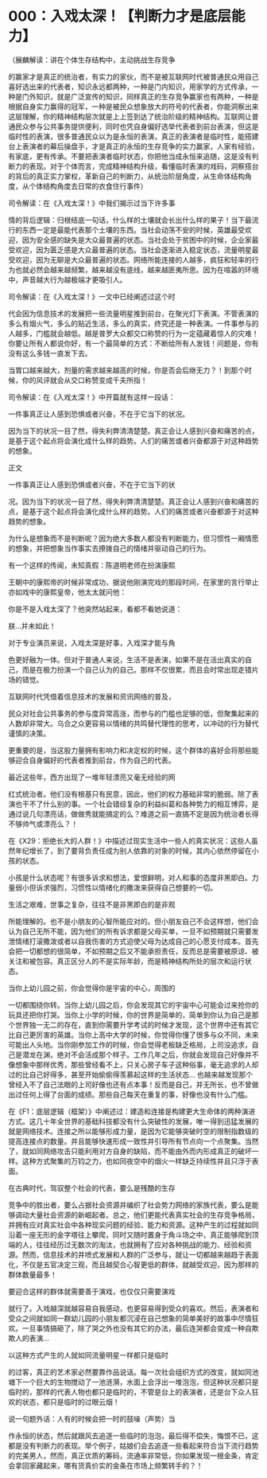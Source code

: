 # 000：入戏太深！【判断力才是底层能力】

（展麟解读：讲在个体生存结构中，主动挑战生存竞争

的赢家才是真正的统治者，有实力的家伙，而不是被互联网时代被普通民众用自己喜好选出来的代表者，知识永远都两种，一种是门内知识，用家学的方式传承，一种是门外知识，就是广泛宣传的知识，同样真正的生存竞争赢家也有两种，一种是根据自身实力赢得的冠军，一种是被民众想象放大的符号的代表者，你能洞察出来这层理解，你的精神结构层次就是上上签到达了统治阶级的精神结构。互联网让普通民众参与公共事务提供便利，同时也凭自身偏好选举代表者到前台表演，但这是临时性的表演，很多普通民众以为是永恒的表演，真正的表演者是临时性，能搭建台上表演者的幕后操盘手，才是真正的永恒的生存竞争的实力赢家，人家有经验，有家底，更有传承。不要把表演者临时状态，你把他当成永恒来追随，这是没有判断力的表现。对于个体而言，完成精神结构升级，看懂临时表演的戏码，洞察搭台的背后的真正实力掌权，革新自己的判断力，从统治阶层角度，从生命体结构角度，从个体结构角度去日常的衣食住行事件）

司令解读：在《入戏太深！》中我们揭示过当下许多事

情的背后逻辑：归根结底一句话，什么样的土壤就会长出什么样的果子！当下最流行的东西一定是最能代表那个土壤的东西。当社会动荡不安的时候，英雄最受欢迎，因为安全感的缺失是大众最普遍的状态。当社会处于贫困中的时候，企业家最受欢迎，因为匮乏感是大众最普遍的状态。当社会逐渐进入稳定状态，流量明星最受欢迎，因为无聊是大众最普遍的状态。网络所能连接的人越多，疯狂和轻率的行为也就必然会越来越频繁，越来越没有底线，越来越匪夷所思。因为在喧嚣的环境中，声音越大行为越极端才更吸引人。

司令解读：在《入戏太深！》一文中已经阐述过这个时

代会因为信息技术的发展把一些流量明星推到前台，在聚光灯下表演。不管表演的多么有烟火气，多么的贴近生活，多么的真实，终究还是一种表演。一件事参与的人越多，门槛就会越低。越是普罗大众都交口称赞的行为一定蕴藏着惊人的灾难！你要让所有人都说你好，有一个最简单的方式：不断给所有人发钱！问题是，你有没有这么多钱一直发下去。

当胃口越来越大，剂量的需求越来越高的时候，你是否会后继无力？！到那个时候，你的风评就会从交口称赞变成千夫所指！

司令解读：在《入戏太深！》中开篇就有这样一段话：

一件事真正让人感到恐惧或者兴奋，不在于它当下的状况。

因为当下的状况一目了然，得失利弊清清楚楚。真正会让人感到兴奋和痛苦的点，是基于这个起点将会演化成什么样的趋势。人们的痛苦或者兴奋都源于对这种趋势的想象。

正文

一件事真正让人感到恐惧或者兴奋，不在于它当下的状

况。因为当下的状况一目了然，得失利弊清清楚楚。真正会让人感到兴奋和痛苦的点，是基于这个起点将会演化成什么样的趋势。人们的痛苦或者兴奋都源于对这种趋势的想象。

为什么是想象而不是判断呢？因为绝大多数人都没有判断能力，但习惯性一厢情愿的想象，并把想象当作事实去撩拨自己的情绪并驱动自己的行为。

有一个这样的传闻，未知真假：陈道明老师在扮演康熙

王朝中的康熙帝的时候非常成功，据说他刚演完戏的那段时间，在家里的言行举止亦如戏中的康熙皇帝，他太太就问他：

你是不是入戏太深了？他突然站起来，看都不看她说道：

朕…并未如此！

对于专业演员来说，入戏太深是好事，入戏深才能与角

色更好融为一体。但对于普通人来说，生活不是表演，如果不是在活出真实的自己，而是在极力扮演一个自己认为的自己。那样不仅很累，而且会时常出现走错片场的错觉。

互联网时代凭借着信息技术的发展和资讯网络的普及，

民众对社会公共事务的参与度异常高涨，而参与的门槛也足够的低，但聚集起来的人数却非常大。乌合之众更容易以情绪的共鸣替代理性的思考，以冲动的行为替代谨慎的决策。

更重要的是，当这股力量拥有影响力和决定权的时候，这个群体的喜好会将那些能够迎合自身偏好的代表者推到前台，作为自己的代表。

最近这些年，西方出现了一堆年轻漂亮又毫无经验的网

红式统治者。他们没有根基只有民意，因此，他们的权力基础非常的脆弱。除了表演也干不了什么别的事。一个社会错综复杂的利益纠葛和各种势力的相互博弈，是通过说几句漂亮话，做做秀就能搞定的么？难道之前一直搞不定是因为统治者长得不够帅气或漂亮么？！

在《X29：拒绝长大的人群！》中描述过现实生活中一些人的真实状况：这些人虽然年纪增长了，到了要背负责任成为别人依靠的对象的时候，其内心依然停留在小孩的状态。

小孩是什么状态呢？有很多诉求和想法，爱恨鲜明，对人和事的态度非黑即白。力量弱小但诉求强烈，习惯性以情绪化的撒泼来获得自己想要的一切。

生活之艰难，世事之复杂，往往不是非黑即白的是非观

所能理解的。也不是小朋友的心智所能应对的。但小朋友自己不会这样想，他们会认为自己无所不能，因为他们的所有诉求都是父母买单，一旦不如预期就只需要发泄情绪打滚撒泼或者以自我伤害的方式迫使父母为达成自己的心愿支付成本。首先会把一切都想的很简单，不如预期之后又不能承担责任，反而总是需要被原谅、被关注和被包容。真正区分人的不是实际年龄，而是精神结构所处的层次和运行状态。

当你上幼儿园之前，你会觉得你是宇宙的中心，周围的

一切都围绕你转。当你上幼儿园之后，你会发现其它的宇宙中心可能会过来抢你的玩具还把你打哭。当你上小学的时候，你的世界是简单的，简单到你认为自己是那个世界独一无二的存在，直到你需要升学考试的时候才发现，这个世界中还有其它比自己更厉害的英雄。当你上高中大学的时候，你觉得你懂了很多与众不同，未来可能出人头地。当你刚参加工作的时候，你会觉得老板缺乏格局，上司没追求，自己是潜龙在渊，绝对不会活成那个样子。工作几年之后，你就会发现自己好像并不像想象中那样优秀，那些曾经看不上，只关心房子车子这种俗事，毫无追求的人却过的比自己好得多，甚至开始偷偷得羡慕起这样的生活状态… 也越来越发现那个曾经入不了自己法眼的上司好像也还有点本事！反而是自己，并无所长，也不曾做出过任何上得了台面的成绩。那些自己每天在重复的事，好像也没有什么门槛。

在《F1：底层逻辑（框架）》中阐述过：建造和连接是构建更大生命体的两种演进方式。这几十年全世界的基础科技都没有什么突破性的发展，唯一得到迅猛发展的就是网络技术。连接之所以能够形成力量，是因为它能够突破时空的限制指数级的提高连接点的数量。并且能够快速形成一致性并引导所有节点向一个点聚集。当然了，就如同网络攻击只能利用对方自身的缺陷，而不能由外而内形成真正的破坏一样。这种方式聚集的万钧之力，也如同夜空中的烟火一样缺乏持续性并且只浮于表面。

在古典时代，驾驭整个社会的代表，要么是残酷的生存

竞争中的胜出者，要么占据社会资源并编织了社会势力网络的家族代表，要么是能够调动大量社会资源的新崛起者。总之，他们更能代表真实社会的生存竞争格局，并拥有应对真实社会中各种现实问题的经验、能力和资源。这种产生的过程就如同沿着一座无形的金字塔往上攀爬，同时又随时置身于角斗场之中，真正能够爬到顶端的人，往往经历过无数次的淘汰，也就拥有了应对各种挑战的能力、经验和资源。然而，信息技术的井喷式发展和人群的广泛参与，就让一切都越来越趋于表面化，不仅是五官决定三观，而且越契合心智更低的群体，就越受欢迎，因为那样的群体数量最多！

要迎合这样的群体就需要善于演戏，也仅仅只需要演戏

就行了。入戏越深就越容易自我感动，也更容易得到受众的喜欢。然后，表演者和受众之间就如同一群幼儿园的小朋友都沉浸在自己想象的简单美好的故事中尽情狂欢。一旦事情搞砸了，除了哭之外也没有其它的办法，最后连哭都会变成一种自欺欺人的表演…

以这种方式产生的人就如同流量明星一样都只是临时

的过客，真正的艺术家必然要靠作品说话。每一次社会组织方式的改变，就如同池塘下一个巨大的生物搅动了一池涟漪，水面上会浮出一堆泡泡，但这种状况都只是临时的，那样的代表人物也都只是临时的，不管是台上的表演者，还是台下众人狂欢的状态，都只是临时的过眼云烟！

说一句题外话：人有的时候会把一时的鼓噪（声势）当

作永恒的状态，然后就跟风去追逐一些临时的泡泡，最后得不偿失，悔恨不已，这都是没有判断力的表现。举个例子，姑娘们会去追逐一些看起来符合当下流行趋势的完美男人，然而，真正优质的筹码，流通率非常低，你如果发现一根金条，肯定会拿回家藏起来，哪有货真价实的金条在市场上频繁转手的？！